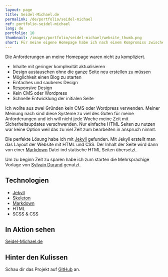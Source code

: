 ```yaml
---
layout: page
title: Seidel-Michael.de
permalink: /de/portfolio/seidel-michael
ref: portfolio-seidel-michael
lang: de
portfolio: 10
thumbnail: /images/portfolio/seidel-michael/website_thumb.png
short: Für meine eigene Homepage habe ich nach einem Kompromiss zwischen einem Content Managament System und unkonfortablen statischen HTML Seiten gesucht. Mit Jekyll habe ich die perfekte Lösung gefunden.
---
```


Die Anforderungen an meine Homepage waren nicht zu kompliziert.

- Inhalte mit geringer komplexität aktualisieren
- Design austauschen ohne die ganze Seite neu erstellen zu müssen
- Möglichkeit einen Blog zu starten
- Einfaches und sauberes Design
- Responsive Design
- Kein CMS oder Wordpress
- Schnelle Entwicklung der initialen Seite

Ich wollte aus zwei Gründen kein CMS oder Wordpress verwenden.
Meiner Meinung nach sind diese Systeme zu viel des Guten für meine Anforderungen und ich will nicht jede Woche meine Zeit mit Sicherheitsupdates verschwenden.
Nur einfache HTML Seiten zu nutzen war keine Option weil das zu viel Zeit zum bearbeiten in anspruch nimmt.

Die perfekte Lösung habe ich mit [Jekyll](https://jekyllrb.com/) gefunden.
Mit Jekyll erstellt man das Layout der Website mit HTML und CSS.
Der Inhalt der Seite wird dann von einer [Markdown](http://daringfireball.net/projects/markdown/) Datei ind statische HTML Seiten übersetzt.

Um zu beginn Zeit zu sparen habe ich zum starten die Mehrsprachige Vorlage von [Sylvain Durand](https://www.sylvaindurand.org/making-jekyll-multilingual/) genutzt.

Technologien
------------

- [Jekyll](https://jekyllrb.com/)
- [Skeleton](http://getskeleton.com/)
- [Markdown](http://daringfireball.net/projects/markdown/)
- HTML
- SCSS & CSS

In Aktion sehen
---------------

[Seidel-Michael.de](http://seidel-michael.de/de/)

Hinter den Kulissen
-------------------

Schau dir das Projekt auf [GitHub](https://github.com/Seidel-Michael/seidel-michael.github.io) an.